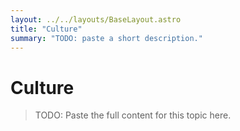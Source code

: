 ```yaml
---
layout: ../../layouts/BaseLayout.astro
title: "Culture"
summary: "TODO: paste a short description."
---
```


# Culture

> TODO: Paste the full content for this topic here.

